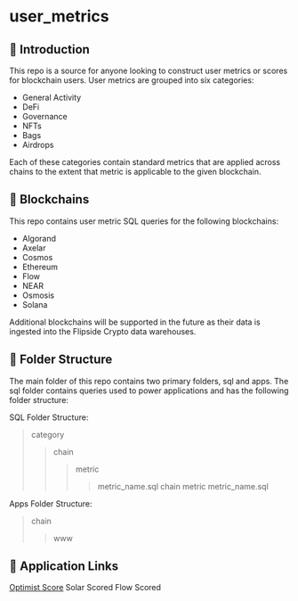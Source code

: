 # user_metrics

## :wave: Introduction 
This repo is a source for anyone looking to construct user metrics or scores for blockchain users. User metrics are grouped into six categories: 

- General Activity
- DeFi
- Governance
- NFTs
- Bags
- Airdrops 

Each of these categories contain standard metrics that are applied across chains to the extent that metric is applicable to the given blockchain. 

## :black_square_button: Blockchains
This repo contains user metric SQL queries for the following blockchains: 

- Algorand
- Axelar
- Cosmos
- Ethereum
- Flow
- NEAR
- Osmosis 
- Solana

Additional blockchains will be supported in the future as their data is ingested into the Flipside Crypto data warehouses. 

## :file_folder: Folder Structure

The main folder of this repo contains two primary folders, sql and apps. The sql folder contains queries used to power applications and has the following folder structure:

SQL Folder Structure:

> category
>> chain
>>> metric
>>>> metric_name.sql
>> chain
>>> metric
>>>> metric_name.sql

Apps Folder Structure: 

> chain
>> www 

## :tada: Application Links

[Optimist Score](https://science.flipsidecrypto.xyz/optimist/) 
Solar Scored
Flow Scored
